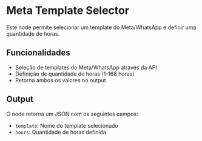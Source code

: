 # Meta Template Selector

Este node permite selecionar um template do Meta/WhatsApp e definir uma quantidade de horas.

## Funcionalidades

- Seleção de templates do Meta/WhatsApp através da API
- Definição de quantidade de horas (1-168 horas)
- Retorna ambos os valores no output

## Output

O node retorna um JSON com os seguintes campos:
- `template`: Nome do template selecionado
- `hours`: Quantidade de horas definida 